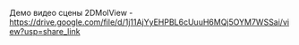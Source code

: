 Демо видео сцены 2DMolView - https://drive.google.com/file/d/1j11AjYyEHPBL6cUuuH6MQj5OYM7WSSai/view?usp=share_link
